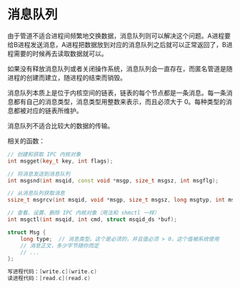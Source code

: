 # 消息队列
由于管道不适合进程间频繁地交换数据，消息队列则可以解决这个问题。A进程要给B进程发送消息，A进程把数据放到对应的消息队列之后就可以正常返回了，B进程需要的时候再去读取数据就可以。

如果没有释放消息队列或者关闭操作系统，消息队列会一直存在，而匿名管道是随进程的创建而建立，随进程的结束而销毁。

消息队列本质上是位于内核空间的链表，链表的每个节点都是一条消息。每一条消息都有自己的消息类型，消息类型用整数来表示，而且必须大于 0。每种类型的消息都被对应的链表所维护。

消息队列不适合比较大的数据的传输。

相关的函数：
```c++
// 创建和获取 IPC 内核对象
int msgget(key_t key, int flags);

// 将消息发送到消息队列
int msgsnd(int msqid, const void *msgp, size_t msgsz, int msgflg);

// 从消息队列获取消息
ssize_t msgrcv(int msqid, void *msgp, size_t msgsz, long msgtyp, int msgflg);

// 查看、设置、删除 IPC 内核对象（用法和 shmctl 一样）
int msgctl(int msqid, int cmd, struct msqid_ds *buf);
```

```c++
struct Msg {
    long type;  // 消息类型。这个是必须的，并且值必须 > 0，这个值被系统使用
    // 消息正文，多少字节随你而定
    // ...
};

写进程代码：[write.c](write.c)
读进程代码：[read.c](read.c)